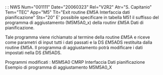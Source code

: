  :  : NWS Num="001111" Date="20060323" Rel="V2R2" Atr="S. Capitanio" Tem="TEC" App="M5" Tit="Exit routine £M5A Interfaccia dati pianificazione" Sts="20"
E' possibile specificare in tabella M51 il suffisso del programma di aggiustamento (M5M5A0_x) della routinr £M5A Dati di pianificazione.

Tale programma viene richiamato al termine della routine £M5A e riceve come parametri di input tutti i dati passati e la DS £M5ADS restituita  dalla routine £M5A. Il programma di aggiustamento potrà modificare i dati impostati nella DS £M5ADS.

Programmi modificati : 
M5M5A0 CMRP Interfaccia Dati pianificazione
Esempio di programma di aggiustamento
M5M5A0_X
